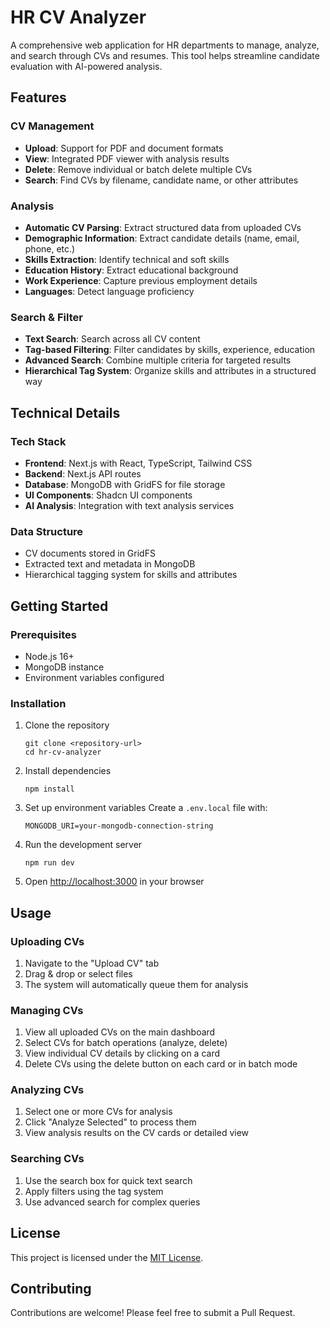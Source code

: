# HR CV Analyzer

A comprehensive web application for HR departments to manage, analyze, and search through CVs and resumes. This tool helps streamline candidate evaluation with AI-powered analysis.

## Features

### CV Management
- **Upload**: Support for PDF and document formats
- **View**: Integrated PDF viewer with analysis results
- **Delete**: Remove individual or batch delete multiple CVs
- **Search**: Find CVs by filename, candidate name, or other attributes

### Analysis
- **Automatic CV Parsing**: Extract structured data from uploaded CVs
- **Demographic Information**: Extract candidate details (name, email, phone, etc.)
- **Skills Extraction**: Identify technical and soft skills
- **Education History**: Extract educational background
- **Work Experience**: Capture previous employment details
- **Languages**: Detect language proficiency

### Search & Filter
- **Text Search**: Search across all CV content
- **Tag-based Filtering**: Filter candidates by skills, experience, education
- **Advanced Search**: Combine multiple criteria for targeted results
- **Hierarchical Tag System**: Organize skills and attributes in a structured way

## Technical Details

### Tech Stack
- **Frontend**: Next.js with React, TypeScript, Tailwind CSS
- **Backend**: Next.js API routes
- **Database**: MongoDB with GridFS for file storage
- **UI Components**: Shadcn UI components
- **AI Analysis**: Integration with text analysis services

### Data Structure
- CV documents stored in GridFS
- Extracted text and metadata in MongoDB
- Hierarchical tagging system for skills and attributes

## Getting Started

### Prerequisites
- Node.js 16+ 
- MongoDB instance
- Environment variables configured

### Installation

1. Clone the repository
   ```
   git clone <repository-url>
   cd hr-cv-analyzer
   ```

2. Install dependencies
   ```
   npm install
   ```

3. Set up environment variables
   Create a `.env.local` file with:
   ```
   MONGODB_URI=your-mongodb-connection-string
   ```

4. Run the development server
   ```
   npm run dev
   ```

5. Open [http://localhost:3000](http://localhost:3000) in your browser

## Usage

### Uploading CVs
1. Navigate to the "Upload CV" tab
2. Drag & drop or select files
3. The system will automatically queue them for analysis

### Managing CVs
1. View all uploaded CVs on the main dashboard
2. Select CVs for batch operations (analyze, delete)
3. View individual CV details by clicking on a card
4. Delete CVs using the delete button on each card or in batch mode

### Analyzing CVs
1. Select one or more CVs for analysis
2. Click "Analyze Selected" to process them
3. View analysis results on the CV cards or detailed view

### Searching CVs
1. Use the search box for quick text search
2. Apply filters using the tag system
3. Use advanced search for complex queries

## License

This project is licensed under the [MIT License](LICENSE).

## Contributing

Contributions are welcome! Please feel free to submit a Pull Request.
